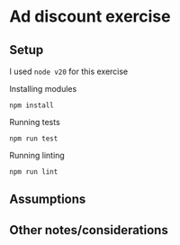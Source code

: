 # Ad discount exercise

## Setup

I used `node v20` for this exercise

Installing modules
```
npm install
```

Running tests
```
npm run test
```

Running linting
```
npm run lint
```

## Assumptions

## Other notes/considerations
